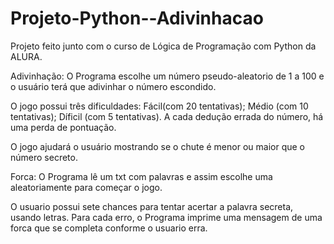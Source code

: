 # Projeto-Python--Adivinhacao
Projeto feito junto com o curso de Lógica de Programação com Python da ALURA.

Adivinhação:
O Programa escolhe um número pseudo-aleatorio de 1 a 100 e o usuário terá que adivinhar o número escondido.

O jogo possui três dificuldades: Fácil(com 20 tentativas); Médio (com 10 tentativas); Díficil (com 5 tentativas).
A cada dedução errada do número, há uma perda de pontuação. 

O jogo ajudará o usuário mostrando se o chute é menor ou maior que o número secreto.

Forca:
O Programa lê um txt com palavras e assim escolhe uma aleatoriamente para começar o jogo.

O usuario possui sete chances para tentar acertar a palavra secreta, usando letras.
Para cada erro, o Programa imprime uma mensagem de uma forca que se completa conforme o usuario erra.